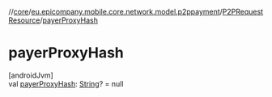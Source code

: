 //[core](../../../index.md)/[eu.epicompany.mobile.core.network.model.p2ppayment](../index.md)/[P2PRequestResource](index.md)/[payerProxyHash](payer-proxy-hash.md)

# payerProxyHash

[androidJvm]\
val [payerProxyHash](payer-proxy-hash.md): [String](https://kotlinlang.org/api/latest/jvm/stdlib/kotlin/-string/index.html)? = null
